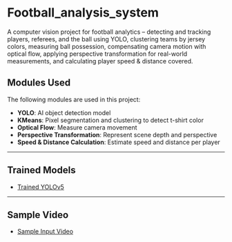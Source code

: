 # Football_analysis_system
A computer vision project for football analytics – detecting and tracking players, referees, and the ball using YOLO, clustering teams by jersey colors, measuring ball possession, compensating camera motion with optical flow, applying perspective transformation for real-world measurements, and calculating player speed &amp; distance covered.

## Modules Used

The following modules are used in this project:

- **YOLO**: AI object detection model  
- **KMeans**: Pixel segmentation and clustering to detect t-shirt color  
- **Optical Flow**: Measure camera movement  
- **Perspective Transformation**: Represent scene depth and perspective  
- **Speed & Distance Calculation**: Estimate speed and distance per player  

---

## Trained Models

- [Trained YOLOv5](https://github.com/ultralytics/yolov5)  

---

## Sample Video

- [Sample Input Video](https://example.com/sample_video.mp4)  

